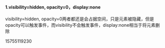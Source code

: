 #### 1.visibility=hidden, opacity=0，display:none

visibility=hidden, opacity=0两者都还是会占据空间，只是元素被隐藏，但是opacity可以触发事件，而visibility不会触发事件，display:none相当于将元素删除

15755119230